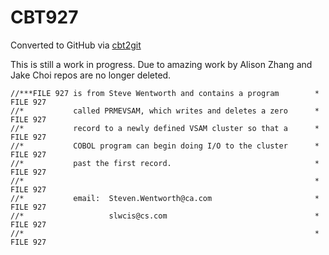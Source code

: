 # CBT927
Converted to GitHub via [cbt2git](https://github.com/wizardofzos/cbt2git)

This is still a work in progress. 
Due to amazing work by Alison Zhang and Jake Choi repos are no longer deleted.

```
//***FILE 927 is from Steve Wentworth and contains a program        *   FILE 927
//*           called PRMEVSAM, which writes and deletes a zero      *   FILE 927
//*           record to a newly defined VSAM cluster so that a      *   FILE 927
//*           COBOL program can begin doing I/O to the cluster      *   FILE 927
//*           past the first record.                                *   FILE 927
//*                                                                 *   FILE 927
//*           email:  Steven.Wentworth@ca.com                       *   FILE 927
//*                   slwcis@cs.com                                 *   FILE 927
//*                                                                 *   FILE 927
```
